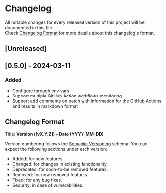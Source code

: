 # Changelog

All notable changes for every released version of this project will be documented in this file.  
Check [Changelog Format](#Changelog-Format) for more details about this changelog's format.

## [Unreleased]

## [0.5.0] - 2024-03-11

### Added

- Configure through env vars
- Support multiple GitHub Action workflows monitoring
- Support add comments on patch with information for the GitHub Actions and results in markdown format

## Changelog Format

Title: **Version ([vX.Y.Z]) - Date (YYYY-MM-DD)**

Version numbering follows the [Semantic Versioning](https://semver.org/spec/v2.0.0.html) schema.
You can expect the following sections under each version:

* Added: for new features.
* Changed: for changes in existing functionality.
* Deprecated: for soon-to-be removed features.
* Removed: for now removed features.
* Fixed: for any bug fixes.
* Security: in case of vulnerabilities.
